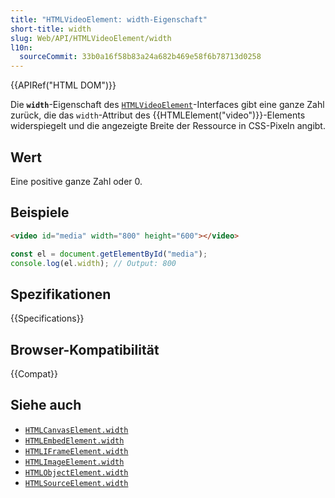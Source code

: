 ```yaml
---
title: "HTMLVideoElement: width-Eigenschaft"
short-title: width
slug: Web/API/HTMLVideoElement/width
l10n:
  sourceCommit: 33b0a16f58b83a24a682b469e58f6b78713d0258
---
```


{{APIRef("HTML DOM")}}

Die **`width`**-Eigenschaft des [`HTMLVideoElement`](/de/docs/Web/API/HTMLVideoElement)-Interfaces gibt eine ganze Zahl zurück, die das `width`-Attribut des {{HTMLElement("video")}}-Elements widerspiegelt und die angezeigte Breite der Ressource in CSS-Pixeln angibt.

## Wert

Eine positive ganze Zahl oder 0.

## Beispiele

```html
<video id="media" width="800" height="600"></video>
```

```js
const el = document.getElementById("media");
console.log(el.width); // Output: 800
```

## Spezifikationen

{{Specifications}}

## Browser-Kompatibilität

{{Compat}}

## Siehe auch

- [`HTMLCanvasElement.width`](/de/docs/Web/API/HTMLCanvasElement/width)
- [`HTMLEmbedElement.width`](/de/docs/Web/API/HTMLEmbedElement/width)
- [`HTMLIFrameElement.width`](/de/docs/Web/API/HTMLIFrameElement/width)
- [`HTMLImageElement.width`](/de/docs/Web/API/HTMLImageElement/width)
- [`HTMLObjectElement.width`](/de/docs/Web/API/HTMLObjectElement/width)
- [`HTMLSourceElement.width`](/de/docs/Web/API/HTMLSourceElement/width)
